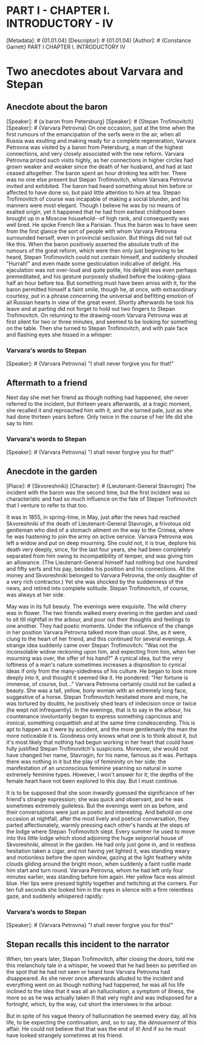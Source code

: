 # PART I - CHAPTER I. INTRODUCTORY - IV
[Metadata]: # {01.01.04}
[Descriptor]: # {01.01.04}
[Author]: # {Constance Garrett}
PART I
CHAPTER I. INTRODUCTORY
IV
# Two anecdotes about Varvara and Stepan
## Anecdote about the baron
[Speaker]: # {a baron from Petersburg}
[Speaker]: # {Stepan Trofimovitch}
[Speaker]: # {Varvara Petrovna}
On one occasion, just at the time when the first rumours of the emancipation of
the serfs were in the air, when all Russia was exulting and making ready for a
complete regeneration, Varvara Petrovna was visited by a baron from Petersburg,
a man of the highest connections, and very closely associated with the new
reform. Varvara Petrovna prized such visits highly, as her connections in
higher circles had grown weaker and weaker since the death of her husband, and
had at last ceased altogether. The baron spent an hour drinking tea with her.
There was no one else present but Stepan Trofimovitch, whom Varvara Petrovna
invited and exhibited. The baron had heard something about him before or
affected to have done so, but paid little attention to him at tea. Stepan
Trofimovitch of course was incapable of making a social blunder, and his
manners were most elegant. Though I believe he was by no means of exalted
origin, yet it happened that he had from earliest childhood been brought up in
a Moscow household--of high rank, and consequently was well bred. He spoke
French like a Parisian. Thus the baron was to have seen from the first glance
the sort of people with whom Varvara Petrovna surrounded herself, even in
provincial seclusion. But things did not fall out like this. When the baron
positively asserted the absolute truth of the rumours of the great reform,
which were then only just beginning to be heard, Stepan Trofimovitch could not
contain himself, and suddenly shouted "Hurrah!" and even made some
gesticulation indicative of delight. His ejaculation was not over-loud and
quite polite, his delight was even perhaps premeditated, and his gesture
purposely studied before the looking-glass half an hour before tea. But
something must have been amiss with it, for the baron permitted himself a faint
smile, though he, at once, with extraordinary courtesy, put in a phrase
concerning the universal and befitting emotion of all Russian hearts in view of
the great event. Shortly afterwards he took his leave and at parting did not
forget to hold out two fingers to Stepan Trofimovitch. On returning to the
drawing-room Varvara Petrovna was at first silent for two or three minutes, and
seemed to be looking for something on the table. Then she turned to Stepan
Trofimovitch, and with pale face and flashing eyes she hissed in a whisper:

### Varvara's words to Stepan
[Speaker]: # {Varvara Petrovna}
"I shall never forgive you for that!"

## Aftermath to a friend
Next day she met her friend as though nothing had happened, she never referred
to the incident, but thirteen years afterwards, at a tragic moment, she
recalled it and reproached him with it, and she turned pale, just as she had
done thirteen years before. Only twice in the course of her life did she say to
him:

### Varvara's words to Stepan
[Speaker]: # {Varvara Petrovna}
"I shall never forgive you for that!"

## Anecdote in the garden
[Place]: # {Skvoreshniki}
[Character]: # {Lieutenant-General Stavrogin}
The incident with the baron was the second time, but the first incident was so
characteristic and had so much influence on the fate of Stepan Trofimovitch
that I venture to refer to that too.

It was in 1855, in spring-time, in May, just after the news had reached
Skvoreshniki of the death of Lieutenant-General Stavrogin, a frivolous old
gentleman who died of a stomach ailment on the way to the Crimea, where he was
hastening to join the army on active service. Varvara Petrovna was left a widow
and put on deep mourning. She could not, it is true, deplore his death very
deeply, since, for the last four years, she had been completely separated from
him owing to incompatibility of temper, and was giving him an allowance. (The
Lieutenant-General himself had nothing but one hundred and fifty serfs and his
pay, besides his position and his connections. All the money and Skvoreshniki
belonged to Varvara Petrovna, the only daughter of a very rich contractor.) Yet
she was shocked by the suddenness of the news, and retired into complete
solitude. Stepan Trofimovitch, of course, was always at her side.

May was in its full beauty. The evenings were exquisite. The wild cherry was in
flower. The two friends walked every evening in the garden and used to sit till
nightfall in the arbour, and pour out their thoughts and feelings to one
another. They had poetic moments. Under the influence of the change in her
position Varvara Petrovna talked more than usual. She, as it were, clung to the
heart of her friend, and this continued for several evenings. A strange idea
suddenly came over Stepan Trofimovitch: "Was not the inconsolable widow
reckoning upon him, and expecting from him, when her mourning was over, the
offer of his hand?" A cynical idea, but the very loftiness of a man's nature
sometimes increases a disposition to cynical ideas if only from the
many-sidedness of his culture. He began to look more deeply into it, and
thought it seemed like it. He pondered: "Her fortune is immense, of course,
but..." Varvara Petrovna certainly could not be called a beauty. She was a
tall, yellow, bony woman with an extremely long face, suggestive of a horse.
Stepan Trofimovitch hesitated more and more, he was tortured by doubts, he
positively shed tears of indecision once or twice (he wept not infrequently).
In the evenings, that is to say in the arbour, his countenance involuntarily
began to express something capricious and ironical, something coquettish and at
the same time condescending. This is apt to happen as it were by accident, and
the more gentlemanly the man the more noticeable it is. Goodness only knows
what one is to think about it, but it's most likely that nothing had begun
working in her heart that could have fully justified Stepan Trofimovitch's
suspicions. Moreover, she would not have changed her name, Stavrogin, for his
name, famous as it was. Perhaps there was nothing in it but the play of
femininity on her side; the manifestation of an unconscious feminine yearning
so natural in some extremely feminine types. However, I won't answer for it;
the depths of the female heart have not been explored to this day. But I must
continue.

It is to be supposed that she soon inwardly guessed the significance of her
friend's strange expression; she was quick and observant, and he was sometimes
extremely guileless. But the evenings went on as before, and their
conversations were just as poetic and interesting. And behold on one occasion
at nightfall, after the most lively and poetical conversation, they parted
affectionately, warmly pressing each other's hands at the steps of the lodge
where Stepan Trofimovitch slept. Every summer he used to move into this little
lodge which stood adjoining the huge seignorial house of Skvoreshniki, almost
in the garden. He had only just gone in, and in restless hesitation taken a
cigar, and not having yet lighted it, was standing weary and motionless before
the open window, gazing at the light feathery white clouds gliding around the
bright moon, when suddenly a faint rustle made him start and turn round.
Varvara Petrovna, whom he had left only four minutes earlier, was standing
before him again. Her yellow face was almost blue. Her lips were pressed
tightly together and twitching at the corners. For ten full seconds she looked
him in the eyes in silence with a firm relentless gaze, and suddenly whispered
rapidly:

### Varvara's words to Stepan
[Speaker]: # {Varvara Petrovna}
"I shall never forgive you for this!"

## Stepan recalls this incident to the narrator
When, ten years later, Stepan Trofimovitch, after closing the doors, told me
this melancholy tale in a whisper, he vowed that he had been so petrified on
the spot that he had not seen or heard how Varvara Petrovna had disappeared. As
she never once afterwards alluded to the incident and everything went on as
though nothing had happened, he was all his life inclined to the idea that it
was all an hallucination, a symptom of illness, the more so as he was actually
taken ill that very night and was indisposed for a fortnight, which, by the
way, cut short the interviews in the arbour.

But in spite of his vague theory of hallucination he seemed every day, all his
life, to be expecting the continuation, and, so to say, the _dénouement_ of
this affair. He could not believe that that was the end of it! And if so he
must have looked strangely sometimes at his friend.


